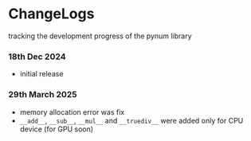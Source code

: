 # ChangeLogs
tracking the development progress of the pynum library

### 18th Dec 2024
- initial release

### 29th March 2025
- memory allocation error was fix
- `__add__`, `__sub__`, `__mul__` and `__truediv__` were added only for CPU device (for GPU soon)
